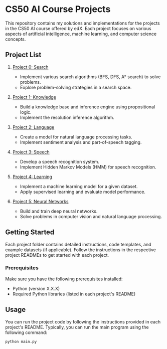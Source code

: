 # CS50 AI Course Projects

This repository contains my solutions and implementations for the projects in the CS50 AI course offered by edX. Each project focuses on various aspects of artificial intelligence, machine learning, and computer science concepts.

## Project List

1. [Project 0: Search](project0/README.md)
   - Implement various search algorithms (BFS, DFS, A* search) to solve problems.
   - Explore problem-solving strategies in a search space.

2. [Project 1: Knowledge](project1/README.md)
   - Build a knowledge base and inference engine using propositional logic.
   - Implement the resolution inference algorithm.

3. [Project 2: Language](project2/README.md)
   - Create a model for natural language processing tasks.
   - Implement sentiment analysis and part-of-speech tagging.

4. [Project 3: Speech](project3/README.md)
   - Develop a speech recognition system.
   - Implement Hidden Markov Models (HMM) for speech recognition.

5. [Project 4: Learning](project4/README.md)
   - Implement a machine learning model for a given dataset.
   - Apply supervised learning and evaluate model performance.

6. [Project 5: Neural Networks](project5/README.md)
   - Build and train deep neural networks.
   - Solve problems in computer vision and natural language processing.

## Getting Started

Each project folder contains detailed instructions, code templates, and example datasets (if applicable). Follow the instructions in the respective project READMEs to get started with each project.

### Prerequisites

Make sure you have the following prerequisites installed:

- Python (version X.X.X)
- Required Python libraries (listed in each project's README)

## Usage

You can run the project code by following the instructions provided in each project's README. Typically, you can run the main program using the following command:

```bash
python main.py
